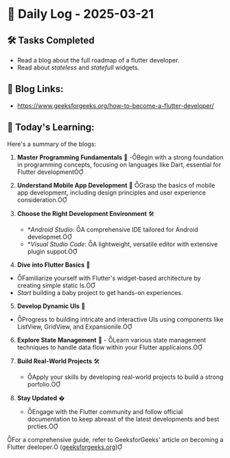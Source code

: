 # 📅 Daily Log - 2025-03-21

## 🛠️ Tasks Completed
- Read a blog about the full roadmap of a flutter developer.
- Read about *stateless* and *statefull* widgets.

## 🚀 Blog Links:
- https://www.geeksforgeeks.org/how-to-become-a-flutter-developer/


## 🧠 Today's Learning:

Here's a summary of the blogs:

1. **Master Programming Fundamentals** 🧠
   -Begin with a strong foundation in programming concepts, focusing on languages like Dart, essential for Flutter development

2. **Understand Mobile App Development** 📱
    Grasp the basics of mobile app development, including design principles and user experience consideration.

3. **Choose the Right Development Environment** 🛠️
   - **Android Studio*: A comprehensive IDE tailored for Android developmet.
   - **Visual Studio Code*: A lightweight, versatile editor with extensive plugin suppot.

4. **Dive into Flutter Basics** 🚀
  - Familiarize yourself with Flutter's widget-based architecture by creating simple static Is.
  - *Start* building a baby project to get hands-on experiences.

5. **Develop Dynamic UIs** 🎨
  - Progress to building intricate and interactive UIs using components like ListView, GridView, and Expansionile.

6. **Explore State Management** 🔄   - Learn various state management techniques to handle data flow within your Flutter applicaions.

7. **Build Real-World Projects** 🛠
   - Apply your skills by developing real-world projects to build a strong porfolio.

8. **Stay Updated** �
   - Engage with the Flutter community and follow official documentation to keep abreast of the latest developments and best prcties.

For a comprehensive guide, refer to GeeksforGeeks' article on becoming a Flutter deeloper. ([geeksforgeeks.org](https://www.geeksforgeeks.org/how-to-become-a-flutter-developer/)) 